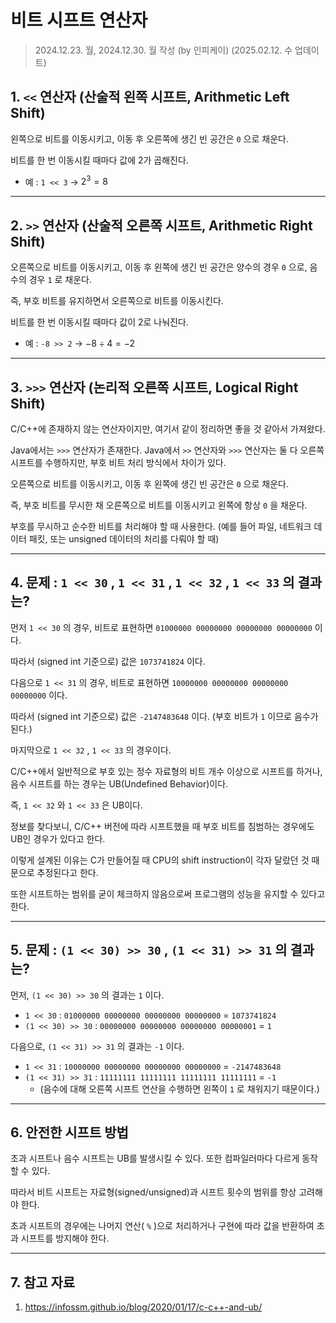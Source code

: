 # 비트 시프트 연산자

> 2024.12.23. 월, 2024.12.30. 월 작성 (by 인피케이) (2025.02.12. 수 업데이트)
> 

## 1. `<<` 연산자 (산술적 왼쪽 시프트, Arithmetic Left Shift)

왼쪽으로 비트를 이동시키고, 이동 후 오른쪽에 생긴 빈 공간은 `0` 으로 채운다.

비트를 한 번 이동시킬 때마다 값에 2가 곱해진다.

- 예 : `1 << 3` → $2^3 = 8$

---

## 2. `>>` 연산자 (산술적 오른쪽 시프트, Arithmetic Right Shift)

오른쪽으로 비트를 이동시키고, 이동 후 왼쪽에 생긴 빈 공간은 양수의 경우 `0` 으로, 음수의 경우 `1` 로 채운다.

즉, 부호 비트를 유지하면서 오른쪽으로 비트를 이동시킨다.

비트를 한 번 이동시킬 때마다 값이 2로 나눠진다.

- 예 : `-8 >> 2` → $-8 \div 4 = -2$

---

## 3. `>>>` 연산자 (논리적 오른쪽 시프트, Logical Right Shift)

C/C++에 존재하지 않는 연산자이지만, 여기서 같이 정리하면 좋을 것 같아서 가져왔다.

Java에서는 `>>>` 연산자가 존재한다. Java에서 `>>` 연산자와 `>>>` 연산자는 둘 다 오른쪽 시프트를 수행하지만, 부호 비트 처리 방식에서 차이가 있다.

오른쪽으로 비트를 이동시키고, 이동 후 왼쪽에 생긴 빈 공간은 `0` 으로 채운다.

즉, 부호 비트를 무시한 채 오른쪽으로 비트를 이동시키고 왼쪽에 항상 `0` 을 채운다.

부호를 무시하고 순수한 비트를 처리해야 할 때 사용한다. (예를 들어 파일, 네트워크 데이터 패킷, 또는 unsigned 데이터의 처리를 다뤄야 할 때)

---

## 4. 문제 : `1 << 30` , `1 << 31` , `1 << 32` , `1 << 33` 의 결과는?

먼저 `1 << 30` 의 경우, 비트로 표현하면 `01000000 00000000 00000000 00000000` 이다.

따라서 (signed int 기준으로) 값은 `1073741824` 이다.

다음으로 `1 << 31` 의 경우, 비트로 표현하면 `10000000 00000000 00000000 00000000` 이다.

따라서 (signed int 기준으로) 값은 `-2147483648` 이다. (부호 비트가 `1` 이므로 음수가 된다.)

마지막으로 `1 << 32` , `1 << 33` 의 경우이다.

C/C++에서 일반적으로 부호 있는 정수 자료형의 비트 개수 이상으로 시프트를 하거나, 음수 시프트를 하는 경우는 UB(Undefined Behavior)이다.

즉, `1 << 32` 와 `1 << 33` 은 UB이다.

정보를 찾다보니, C/C++ 버전에 따라 시프트했을 때 부호 비트를 침범하는 경우에도 UB인 경우가 있다고 한다.

이렇게 설계된 이유는 C가 만들어질 때 CPU의 shift instruction이 각자 달랐던 것 때문으로 추정된다고 한다.

또한 시프트하는 범위를 굳이 체크하지 않음으로써 프로그램의 성능을 유지할 수 있다고 한다.

---

## 5. 문제 : `(1 << 30) >> 30` , `(1 << 31) >> 31` 의 결과는?

먼저, `(1 << 30) >> 30` 의 결과는 `1` 이다.

- `1 << 30` : `01000000 00000000 00000000 00000000` = `1073741824`
- `(1 << 30) >> 30` : `00000000 00000000 00000000 00000001` = `1`

다음으로, `(1 << 31) >> 31` 의 결과는 `-1` 이다.

- `1 << 31` : `10000000 00000000 00000000 00000000` = `-2147483648`
- `(1 << 31) >> 31` : `11111111 11111111 11111111 11111111` = `-1`
    - (음수에 대해 오른쪽 시프트 연산을 수행하면 왼쪽이 `1` 로 채워지기 때문이다.)

---

## 6. 안전한 시프트 방법

초과 시프트나 음수 시프트는 UB를 발생시킬 수 있다. 또한 컴파일러마다 다르게 동작할 수 있다.

따라서 비트 시프트는 자료형(signed/unsigned)과 시프트 횟수의 범위를 항상 고려해야 한다.

초과 시프트의 경우에는 나머지 연산( `%` )으로 처리하거나 구현에 따라 값을 반환하여 초과 시프트를 방지해야 한다.

---

## 7. 참고 자료

1. https://infossm.github.io/blog/2020/01/17/c-c++-and-ub/
